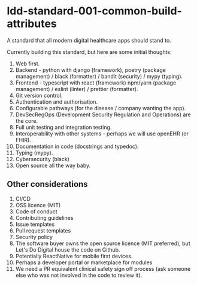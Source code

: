 # ldd-standard-001-common-build-attributes

A standard that all modern digital healthcare apps should stand to.

Currently building this standard, but here are some initial thoughts:

1. Web first.
2. Backend - python with django (framework), poetry (package management) / black (formatter) / bandit (security) / mypy (typing).
3. Frontend - typescript with react (framework) npm/yarn (package management) / eslint (linter) / prettier (formatter).
4. Git version control.
5. Authentication and authorisation.
6. Configurable pathways (for the disease / company wanting the app).
7. DevSecRegOps (Development Security Regulation and Operations) are the core.
8. Full unit testing and integration testing.
9. Interoperability with other systems - perhaps we will use openEHR (or FHIR).
10. Documentation in code (docstrings and typedoc).
11. Typing (mypy).
12. Cybersecurity (black)
13. Open source all the way baby.

## Other considerations

1. CI/CD
2. OSS licence (MIT)
3. Code of conduct
4. Contributing guidelines
5. Issue templates
6. Pull request templates
7. Security policy
8. The software buyer owns the open source licence (MIT preferred), but Let's Do Digital house the code on Github.
9. Potentially ReactNative for mobile first devices.
10. Perhaps a developer portal or marketplace for modules
11. We need a PR equivalent clinical safety sign off process (ask someone else who was not involved in the code to review it).
